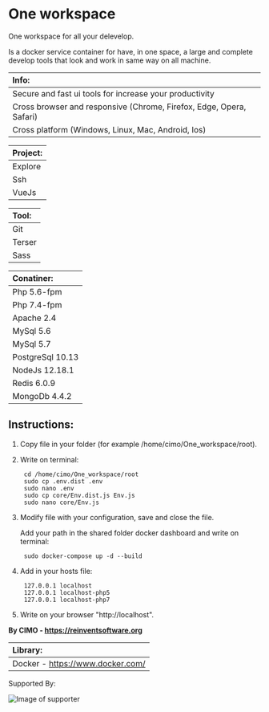One workspace
==============

One workspace for all your delevelop.

Is a docker service container for have, in one space, a large and complete develop tools that look and work in same way on all machine.

| Info: |
|:---|
| Secure and fast ui tools for increase your productivity |
| Cross browser and responsive (Chrome, Firefox, Edge, Opera, Safari) |
| Cross platform (Windows, Linux, Mac, Android, Ios) |

| Project: |
|:---|
| Explore |
| Ssh |
| VueJs |

| Tool: |
|:---|
| Git |
| Terser |
| Sass |

| Conatiner: |
|:---|
| Php 5.6-fpm |
| Php 7.4-fpm |
| Apache 2.4 |
| MySql 5.6 |
| MySql 5.7 |
| PostgreSql 10.13 |
| NodeJs 12.18.1 |
| Redis 6.0.9 |
| MongoDb 4.4.2 |

## Instructions:
1) Copy file in your folder (for example /home/cimo/One_workspace/root).

2) Write on terminal:

        cd /home/cimo/One_workspace/root
        sudo cp .env.dist .env
        sudo nano .env
        sudo cp core/Env.dist.js Env.js
        sudo nano core/Env.js

3) Modify file with your configuration, save and close the file.

   Add your path in the shared folder docker dashboard and write on terminal:

        sudo docker-compose up -d --build

5) Add in your hosts file:

        127.0.0.1 localhost
        127.0.0.1 localhost-php5
        127.0.0.1 localhost-php7

6) Write on your browser "http://localhost".

<b>By CIMO - https://reinventsoftware.org</b>

| Library: |
|:---|
| Docker - https://www.docker.com/ |

Supported By:

![Image of supporter](https://avatars0.githubusercontent.com/u/878437?s=200&v=4)

